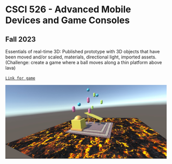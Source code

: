 # CSCI 526 - Advanced Mobile Devices and Game Consoles
## Fall 2023

Essentials of real-time 3D: Published prototype with 3D objects that have been moved and/or scaled, materials, directional light, imported assets. (Challenge: create a game where a ball moves along a thin platform above lava)  

[`Link for game`](https://play.unity.com/mg/other/builds-q8-9)  
    
![Thumbnail 1](https://github.com/vasvi1203/Essentials-of-real-time-3D/blob/main/Thumbnail1.jpg)  